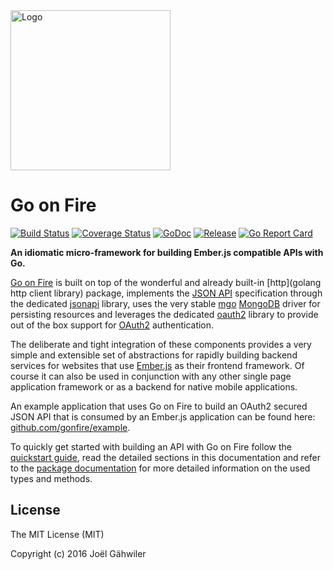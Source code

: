 <img src="http://joel-github-static.s3.amazonaws.com/gonfire/logo.png" alt="Logo" width="256"/>

# Go on Fire

[![Build Status](https://travis-ci.org/gonfire/fire.svg?branch=master)](https://travis-ci.org/gonfire/fire)
[![Coverage Status](https://coveralls.io/repos/github/gonfire/fire/badge.svg?branch=master)](https://coveralls.io/github/gonfire/fire?branch=master)
[![GoDoc](https://godoc.org/github.com/gonfire/fire?status.svg)](http://godoc.org/github.com/gonfire/fire)
[![Release](https://img.shields.io/github/release/gonfire/fire.svg)](https://github.com/gonfire/fire/releases)
[![Go Report Card](https://goreportcard.com/badge/github.com/gonfire/fire)](http://goreportcard.com/report/gonfire/fire)

**An idiomatic micro-framework for building Ember.js compatible APIs with Go.**

[Go on Fire](https://gonfire.org) is built on top of the wonderful and already built-in [http](golang http client library) package, implements the [JSON API](http://jsonapi.org) specification through the dedicated [jsonapi](https://github.com/gonfire/jsonapi) library, uses the very stable [mgo](https://github.com/go-mgo/mgo) [MongoDB](https://www.mongodb.com) driver for persisting resources and leverages the dedicated [oauth2](https://github.com/gonfire/oauth2) library to provide out of the box support for [OAuth2](https://oauth.net/2/) authentication.

The deliberate and tight integration of these components provides a very simple and extensible set of abstractions for rapidly building backend services for websites that use [Ember.js](http://emberjs.com) as their frontend framework. Of course it can also be used in conjunction with any other single page application framework or as a backend for native mobile applications.

An example application that uses Go on Fire to build an OAuth2 secured JSON API that is consumed by an Ember.js application can be found here: [github.com/gonfire/example](https://github.com/gonfire/example).

To quickly get started with building an API with Go on Fire follow the [quickstart guide](http://gonfire.org/#quickstart), read the detailed sections in this documentation and refer to the [package documentation](https://godoc.org/github.com/gonfire/fire) for more detailed information on the used types and methods. 

## License

The MIT License (MIT)

Copyright (c) 2016 Joël Gähwiler
